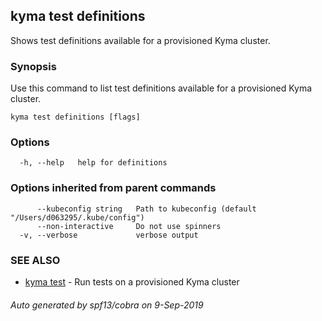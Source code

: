 ## kyma test definitions

Shows test definitions available for a provisioned Kyma cluster.

### Synopsis

Use this command to list test definitions available for a provisioned Kyma cluster.

```
kyma test definitions [flags]
```

### Options

```
  -h, --help   help for definitions
```

### Options inherited from parent commands

```
      --kubeconfig string   Path to kubeconfig (default "/Users/d063295/.kube/config")
      --non-interactive     Do not use spinners
  -v, --verbose             verbose output
```

### SEE ALSO

* [kyma test](kyma_test.md)	 - Run tests on a provisioned Kyma cluster

###### Auto generated by spf13/cobra on 9-Sep-2019
